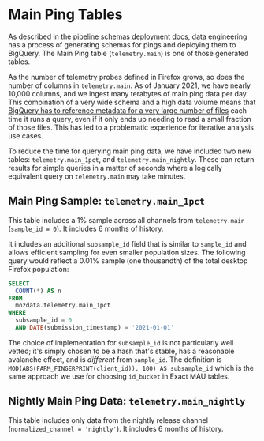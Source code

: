 # Main Ping Tables

As described in the [pipeline schemas deployment docs](https://docs.telemetry.mozilla.org/concepts/pipeline/schemas.html),
data engineering has a process of generating schemas for pings and deploying them to BigQuery. The Main Ping table (`telemetry.main`)
is one of those generated tables.

As the number of telemetry probes defined in Firefox grows, so does the number of columns in `telemetry.main`. As of January 2021, we have nearly 10,000 columns, and we ingest many terabytes of main ping data per day. This combination of a very wide schema and a high data volume means that [BigQuery has to reference metadata for a very large number of files](https://console.cloud.google.com/support/cases/detail/25679061?project=moz-fx-data-shared-prod) each time it runs a query, even if it only ends up needing to read a small fraction of those files. This has led to a problematic experience for iterative analysis use cases.

To reduce the time for querying main ping data, we have included two new tables: `telemetry.main_1pct`, and `telemetry.main_nightly`. These can return results for simple queries in a matter of seconds where a logically equivalent query on `telemetry.main` may take minutes.

## Main Ping Sample: `telemetry.main_1pct`

This table includes a 1% sample across all channels from `telemetry.main` (`sample_id = 0`).
It includes 6 months of history.

It includes an additional `subsample_id` field that is similar to `sample_id` and allows
efficient sampling for even smaller population sizes. The following query would reflect
a 0.01% sample (one thousandth) of the total desktop Firefox population:

```sql
SELECT
  COUNT(*) AS n
FROM
  mozdata.telemetry.main_1pct
WHERE
  subsample_id = 0
  AND DATE(submission_timestamp) = '2021-01-01'
```

The choice of implementation for `subsample_id` is not particularly well vetted;
it's simply chosen to be a hash that's stable, has a reasonable
avalanche effect, and is _different_ from `sample_id`.
The definition is `MOD(ABS(FARM_FINGERPRINT(client_id)), 100) AS subsample_id`
which is the same approach we use for choosing `id_bucket` in Exact MAU tables.

## Nightly Main Ping Data: `telemetry.main_nightly`

This table includes only data from the nightly release channel (`normalized_channel = 'nightly'`).
It includes 6 months of history.
